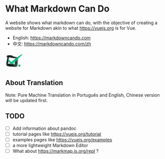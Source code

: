 # What Markdown Can Do

[//]: # (TODO: badge)

A website shows what markdown can do, with the objective of creating a website for Markdown akin to what https://vuejs.org is for Vue.

- English: https://markdowncando.com
- 中文: https://markdowncando.com/zh

![icon](public/logo-mini.png)

## About Translation

Note: Pure Machine Translation in Português and English, Chinese version will be updated first.

## TODO

- [ ] Add information about pandoc
- [ ] tutorial pages like https://vuejs.org/tutorial
- [ ] examples pages like https://vuejs.org/examples
- [ ] a more lightweight Markdown Editor
- [ ] What about https://markmap.js.org/repl ?
